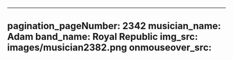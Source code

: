 ------
pagination_pageNumber: 2342
musician_name: Adam
band_name: Royal Republic
img_src: images/musician2382.png
onmouseover_src: 
------